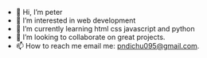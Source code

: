 - 👋 Hi, I’m peter
- 👀 I’m interested in web development
- 🌱 I’m currently learning html css javascript and python
- 💞️ I’m looking to collaborate on great projects.
- 📫 How to reach me email me: pndichu095@gmail.com.

<!---
Shadownet2/Shadownet2 is a ✨ special ✨ repository because its `README.md` (this file) appears on your GitHub profile.
You can click the Preview link to take a look at your changes.
--->
